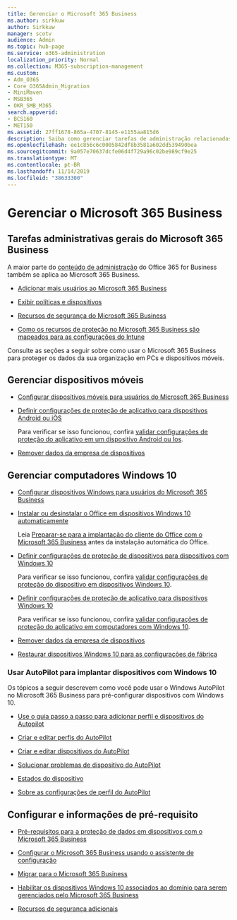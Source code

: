 ```yaml
---
title: Gerenciar o Microsoft 365 Business
ms.author: sirkkuw
author: Sirkkuw
manager: scotv
audience: Admin
ms.topic: hub-page
ms.service: o365-administration
localization_priority: Normal
ms.collection: M365-subscription-management
ms.custom:
- Adm_O365
- Core_O365Admin_Migration
- MiniMaven
- MSB365
- OKR_SMB_M365
search.appverid:
- BCS160
- MET150
ms.assetid: 27ff1678-865a-4707-8145-e1155aa815d6
description: Saiba como gerenciar tarefas de administração relacionadas a negócios do Microsoft 365, dispositivos móveis, computadores com Windows 10 e muitas dessas tarefas.
ms.openlocfilehash: ee1c856c6c0005842df8b3581a602dd539490bea
ms.sourcegitcommit: 9a057e70637dcfe06d4f729a96c02be989cf9e25
ms.translationtype: MT
ms.contentlocale: pt-BR
ms.lasthandoff: 11/14/2019
ms.locfileid: "38633300"
---
```

# <a name="manage-microsoft-365-business"></a>Gerenciar o Microsoft 365 Business

## <a name="general-microsoft-365-business-admin-tasks"></a>Tarefas administrativas gerais do Microsoft 365 Business

A maior parte do [conteúdo de administração](/Office365/Admin/admin-home.md) do Office 365 for Business também se aplica ao Microsoft 365 Business.

- [Adicionar mais usuários ao Microsoft 365 Business](add-users-m365b.md)
    
- [Exibir políticas e dispositivos](view-policies-and-devices.md)
    
- [Recursos de segurança do Microsoft 365 Business](security-features.md)
    
- [Como os recursos de proteção no Microsoft 365 Business são mapeados para as configurações do Intune](map-protection-features-to-intune-settings.md)
    
Consulte as seções a seguir sobre como usar o Microsoft 365 Business para proteger os dados da sua organização em PCs e dispositivos móveis.
  
## <a name="manage-mobile-devices"></a>Gerenciar dispositivos móveis

- [Configurar dispositivos móveis para usuários do Microsoft 365 Business](set-up-mobile-devices.md)
    
- [Definir configurações de proteção de aplicativo para dispositivos Android ou iOS](app-protection-settings-for-android-and-ios.md)
    
    Para verificar se isso funcionou, confira [validar configurações de proteção do aplicativo em um dispositivo Android ou Ios](validate-settings-on-android-or-ios.md). 
    
- [Remover dados da empresa de dispositivos](remove-company-data.md)
    
## <a name="manage-windows-10-pcs"></a>Gerenciar computadores Windows 10

- [Configurar dispositivos Windows para usuários do Microsoft 365 Business](set-up-windows-devices.md)
    
- [Instalar ou desinstalar o Office em dispositivos Windows 10 automaticamente](auto-install-or-uninstall-office.md)
    
    Leia [Preparar-se para a implantação do cliente do Office com o Microsoft 365 Business](prepare-for-office-client-deployment.md) antes da instalação automática do Office. 
    
- [Definir configurações de proteção de dispositivos para dispositivos com Windows 10](protection-settings-for-windows-10-pcs.md)
    
    Para verificar se isso funcionou, confira [validar configurações de proteção do dispositivo em dispositivos Windows 10](validate-settings-on-windows-10-pcs.md). 
    
- [Definir configurações de proteção de aplicativo para dispositivos Windows 10](protection-settings-for-windows-10-devices.md)
    
    Para verificar se isso funcionou, confira [validar configurações de proteção do aplicativo em computadores com Windows 10](validate-protection-settings-on-windows-10-pcs.md). 
    
- [Remover dados da empresa de dispositivos](remove-company-data.md)
    
- [Restaurar dispositivos Windows 10 para as configurações de fábrica](reset-devices-to-factory-settings.md)
    
### <a name="use-autopilot-to-deploy-windows-10-devices"></a>Usar AutoPilot para implantar dispositivos com Windows 10

Os tópicos a seguir descrevem como você pode usar o Windows AutoPilot no Microsoft 365 Business para pré-configurar dispositivos com Windows 10.
  
- [Use o guia passo a passo para adicionar perfil e dispositivos do Autopilot](add-autopilot-devices-and-profile.md)
    
- [Criar e editar perfis do AutoPilot](create-and-edit-autopilot-profiles.md)
    
- [Criar e editar dispositivos do AutoPilot](create-and-edit-autopilot-devices.md)
    
- [Solucionar problemas de dispositivo do AutoPilot](troubleshoot-autopilot-errors.md)
    
- [Estados do dispositivo](device-states.md)
    
- [Sobre as configurações de perfil do AutoPilot](autopilot-profile-settings.md)
    
## <a name="set-up-and-prerequisite-information"></a>Configurar e informações de pré-requisito

- [Pré-requisitos para a proteção de dados em dispositivos com o Microsoft 365 Business](pre-requisites-for-data-protection.md)
    
- [Configurar o Microsoft 365 Business usando o assistente de configuração](set-up.md)
    
- [Migrar para o Microsoft 365 Business](migrate-to-microsoft-365-business.md)
    
- [Habilitar os dispositivos Windows 10 associados ao domínio para serem gerenciados pelo Microsoft 365 Business](manage-windows-devices.md)
    
- [Recursos de segurança adicionais](security-features.md#additional-security-features)
